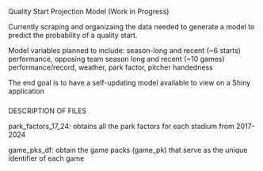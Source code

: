 Quality Start Projection Model (Work in Progress)

Currently scraping and organizaing the data needed to generate a model to predict the probability of a quality start.

Model variables planned to include: season-long and recent (~6 starts) performance, opposing team season long and recent (~10 games) performance/record, weather, park factor, pitcher handedness

The end goal is to have a self-updating model available to view on a Shiny application

###

DESCRIPTION OF FILES

park_factors_17_24: obtains all the park factors for each stadium from 2017-2024

game_pks_df: obtain the game packs (game_pk) that serve as the unique identifier of each game
